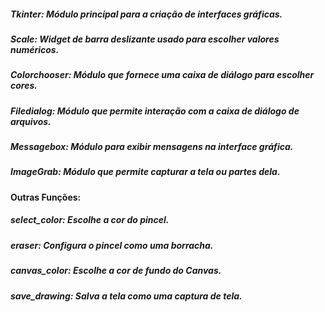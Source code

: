 ##### Tkinter: Módulo principal para a criação de interfaces gráficas.
##### Scale: Widget de barra deslizante usado para escolher valores numéricos.
##### Colorchooser: Módulo que fornece uma caixa de diálogo para escolher cores.
##### Filedialog: Módulo que permite interação com a caixa de diálogo de arquivos.
##### Messagebox: Módulo para exibir mensagens na interface gráfica.
##### ImageGrab: Módulo que permite capturar a tela ou partes dela.

#### Outras Funções:

##### select_color: Escolhe a cor do pincel.
##### eraser: Configura o pincel como uma borracha.
##### canvas_color: Escolhe a cor de fundo do Canvas.
##### save_drawing: Salva a tela como uma captura de tela.
